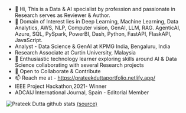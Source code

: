 - 👋 Hi, This is a Data & AI specialist by profession and passionate in Research serves as Reviewer & Author.
- 👀 Domain of Interest lies in Deep Learning, Machine Learning, Data Analytics, AWS, NLP, Computer vision, GenAI, LLM, RAG. AgenticAI, Azure, SQL, PySpark, PowerBI, Dash, Python, FastAPI, FlaskAPI, JavaScript.
- Analyst - Data Science & GenAI at KPMG India, Bengaluru, India
- Research Associate at Curtin University, Malaysia
- 🌱 Enthusiastic technology learner exploring skills around AI & Data Science collaborating with several Research projects
- 💞️ Open to Collaborate & Contribute
- 📫 Reach me at - https://prateekduttaportfolio.netlify.app/
- IEEE Project Hackathon,2021- Winner
- ADCAIJ International Journal, Spain - Editorial Member

![Prateek Dutta github stats](https://github-readme-stats.vercel.app/api?username=PrateekDutta2001&show_icons=true)
 [(source)](https://github.com/anuraghazra/github-readme-stats)

<!---
PrateekDutta2001/PrateekDutta2001 is a ✨ special ✨ repository because its `README.md` (this file) appears on your GitHub profile.
You can click the Preview link to take a look at your changes.
--->

